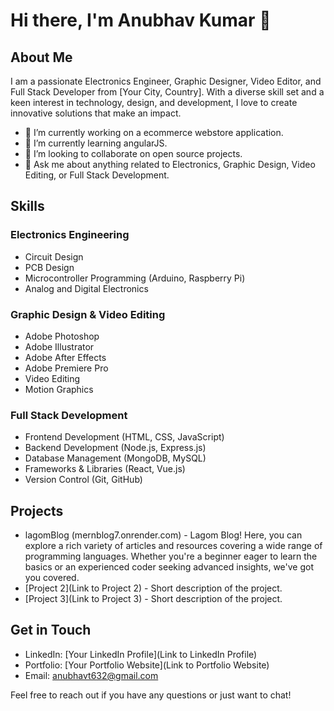 # Hi there, I'm Anubhav Kumar 👋

## About Me
I am a passionate Electronics Engineer, Graphic Designer, Video Editor, and Full Stack Developer from [Your City, Country]. With a diverse skill set and a keen interest in technology, design, and development, I love to create innovative solutions that make an impact.

- 🔭 I’m currently working on a ecommerce webstore application.
- 🌱 I’m currently learning angularJS.
- 👯 I’m looking to collaborate on open source projects.
- 💬 Ask me about anything related to Electronics, Graphic Design, Video Editing, or Full Stack Development.

## Skills

### Electronics Engineering
- Circuit Design
- PCB Design
- Microcontroller Programming (Arduino, Raspberry Pi)
- Analog and Digital Electronics

### Graphic Design & Video Editing
- Adobe Photoshop
- Adobe Illustrator
- Adobe After Effects
- Adobe Premiere Pro
- Video Editing
- Motion Graphics

### Full Stack Development
- Frontend Development (HTML, CSS, JavaScript)
- Backend Development (Node.js, Express.js)
- Database Management (MongoDB, MySQL)
- Frameworks & Libraries (React, Vue.js)
- Version Control (Git, GitHub)

## Projects
- lagomBlog (mernblog7.onrender.com) - Lagom Blog! Here, you can explore a rich variety of articles and resources covering a wide range of programming languages. Whether you're a beginner eager to learn the basics or an experienced coder seeking advanced insights, we've got you covered.
- [Project 2](Link to Project 2) - Short description of the project.
- [Project 3](Link to Project 3) - Short description of the project.

## Get in Touch
- LinkedIn: [Your LinkedIn Profile](Link to LinkedIn Profile)
- Portfolio: [Your Portfolio Website](Link to Portfolio Website)
- Email: anubhavt632@gmail.com

Feel free to reach out if you have any questions or just want to chat!

